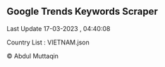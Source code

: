 

## Google Trends Keywords Scraper 
 
Last Update 17-03-2023 , 04:40:08

Country List :
VIETNAM.json



© Abdul Muttaqin 

